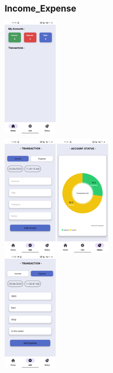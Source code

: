 # Income_Expense

<img 
  width="33%"
  src="S1.png"/>

<img 
  width="33%"
  src="S2.png"/>
<img 
  width="33%"
  src="S3.png"/>
<img 
  width="33%"
  src="S4.png"/>
